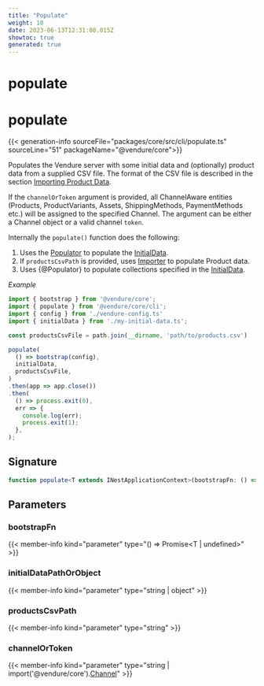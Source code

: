```yaml
---
title: "Populate"
weight: 10
date: 2023-06-13T12:31:08.015Z
showtoc: true
generated: true
---
```

<!-- This file was generated from the Vendure source. Do not modify. Instead, re-run the "docs:build" script -->

# populate
<div class="symbol">


# populate

{{< generation-info sourceFile="packages/core/src/cli/populate.ts" sourceLine="51" packageName="@vendure/core">}}

Populates the Vendure server with some initial data and (optionally) product data from
a supplied CSV file. The format of the CSV file is described in the section
[Importing Product Data](/docs/developer-guide/importing-product-data).

If the `channelOrToken` argument is provided, all ChannelAware entities (Products, ProductVariants,
Assets, ShippingMethods, PaymentMethods etc.) will be assigned to the specified Channel.
The argument can be either a Channel object or a valid channel `token`.

Internally the `populate()` function does the following:

1. Uses the <a href='/typescript-api/import-export/populator#populator'>Populator</a> to populate the <a href='/typescript-api/import-export/initial-data#initialdata'>InitialData</a>.
2. If `productsCsvPath` is provided, uses <a href='/typescript-api/import-export/importer#importer'>Importer</a> to populate Product data.
3. Uses {@Populator} to populate collections specified in the <a href='/typescript-api/import-export/initial-data#initialdata'>InitialData</a>.

*Example*

```TypeScript
import { bootstrap } from '@vendure/core';
import { populate } from '@vendure/core/cli';
import { config } from './vendure-config.ts'
import { initialData } from './my-initial-data.ts';

const productsCsvFile = path.join(__dirname, 'path/to/products.csv')

populate(
  () => bootstrap(config),
  initialData,
  productsCsvFile,
)
.then(app => app.close())
.then(
  () => process.exit(0),
  err => {
    console.log(err);
    process.exit(1);
  },
);
```

## Signature

```TypeScript
function populate<T extends INestApplicationContext>(bootstrapFn: () => Promise<T | undefined>, initialDataPathOrObject: string | object, productsCsvPath?: string, channelOrToken?: string | import('@vendure/core').Channel): Promise<T>
```
## Parameters

### bootstrapFn

{{< member-info kind="parameter" type="() =&#62; Promise&#60;T | undefined&#62;" >}}

### initialDataPathOrObject

{{< member-info kind="parameter" type="string | object" >}}

### productsCsvPath

{{< member-info kind="parameter" type="string" >}}

### channelOrToken

{{< member-info kind="parameter" type="string | import('@vendure/core').<a href='/typescript-api/entities/channel#channel'>Channel</a>" >}}

</div>
